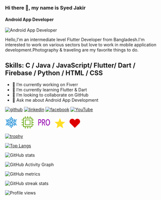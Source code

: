 ### Hi there 👋, my name is Syed Jakir
#### Android App Developer
![Android App Developer](https://pbs.twimg.com/profile_banners/1502685672603152385/1654408744/1080x360)

Hello,I'm an intermediate level Flutter Developer from Bangladesh.I'm interested to work on various sectors but love to work in mobile application development.Photography & traveling are my favorite things to do.

## Skills: C / Java / JavaScript/ Flutter/ Dart / Firebase / Python / HTML / CSS

- 🔭 I’m currently working on Fiverr 
- 🌱 I’m currently learning Flutter & Dart 
- 👯 I’m looking to collaborate on GitHub 
- 💬 Ask me about Android App Development 


[<img src='https://cdn.jsdelivr.net/npm/simple-icons@3.0.1/icons/github.svg' alt='github' height='40'>](https://github.com/jakir7890)  [<img src='https://cdn.jsdelivr.net/npm/simple-icons@3.0.1/icons/linkedin.svg' alt='linkedin' height='40'>](https://www.linkedin.com/in/https://www.linkedin.com/in/sayed-ashikul-3853401ab//)  [<img src='https://cdn.jsdelivr.net/npm/simple-icons@3.0.1/icons/facebook.svg' alt='facebook' height='40'>](https://www.facebook.com/https://www.facebook.com/profile.php?id=100081312652534)  [<img src='https://cdn.jsdelivr.net/npm/simple-icons@3.0.1/icons/youtube.svg' alt='YouTube' height='40'>](https://www.youtube.com/channel/https://www.youtube.com/channel/UCAWLyHGW9AQmcelSStJpxxg)  

<a href='https://archiveprogram.github.com/'><img src='https://raw.githubusercontent.com/acervenky/animated-github-badges/master/assets/acbadge.gif' width='40' height='40'></a> <a href='https://docs.github.com/en/developers'><img src='https://raw.githubusercontent.com/acervenky/animated-github-badges/master/assets/devbadge.gif' width='40' height='40'></a> <a href='https://github.com/pricing'><img src='https://raw.githubusercontent.com/acervenky/animated-github-badges/master/assets/pro.gif' width='40' height='40'></a> <a href='https://stars.github.com/'><img src='https://raw.githubusercontent.com/acervenky/animated-github-badges/master/assets/starbadge.gif' width='35' height='35'></a> <a href='https://docs.github.com/en/github/supporting-the-open-source-community-with-github-sponsors'><img src='https://raw.githubusercontent.com/acervenky/animated-github-badges/master/assets/sponsorbadge.gif' width='35' height='35'></a> 

[![trophy](https://github-profile-trophy.vercel.app/?username=jakir7890)](https://github.com/ryo-ma/github-profile-trophy)

[![Top Langs](https://github-readme-stats.vercel.app/api/top-langs/?username=jakir7890)](https://github.com/anuraghazra/github-readme-stats)

![GitHub stats](https://github-readme-stats.vercel.app/api?username=jakir7890&show_icons=true&count_private=true)  

![GitHub Activity Graph](https://activity-graph.herokuapp.com/graph?username=jakir7890)  

![GitHub metrics](https://metrics.lecoq.io/jakir7890)  

![GitHub streak stats](https://github-readme-streak-stats.herokuapp.com/?user=jakir7890)  

![Profile views](https://gpvc.arturio.dev/jakir7890)  
